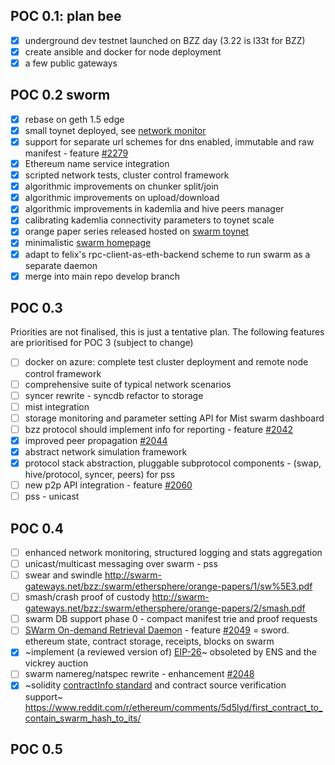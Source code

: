 ## POC 0.1: plan bee

* [x] underground dev testnet launched on BZZ day (3.22 is l33t for BZZ)
* [x] create ansible and docker for node deployment
* [x] a few public gateways 

## POC 0.2 sworm 

* [x] rebase on geth 1.5 edge
* [x] small toynet deployed, see [network monitor](http://146.185.130.117/)
* [x] support for separate url schemes for dns enabled, immutable and raw manifest - feature [#2279](https://github.com/ethereum/go-ethereum/issues/2279)
* [x] Ethereum name service integration
* [x] scripted network tests, cluster control framework
* [x] algorithmic improvements on chunker split/join
* [x] algorithmic improvements on upload/download
* [x] algorithmic improvements in kademlia and hive peers manager 
* [x] calibrating kademlia connectivity parameters to toynet scale
* [x] orange paper series released hosted on [swarm toynet](http://swarm-gateways.net/bzz:/swarm#the-thsphr-orange-papers)
* [x] minimalistic [swarm homepage](http://swarm-gateways.net/bzz:/swarm)
* [x] adapt to felix's rpc-client-as-eth-backend scheme to run swarm as a separate daemon 
* [x] merge into main repo develop branch

## POC 0.3 

Priorities are not finalised, this is just a tentative plan.
The following features are prioritised for POC 3 (subject to change)

* [ ] docker on azure: complete test cluster deployment and remote node control framework
* [ ] comprehensive suite of typical network scenarios
* [ ] syncer rewrite - syncdb refactor to storage
* [ ] mist integration
* [ ] storage monitoring and parameter setting API for Mist swarm dashboard
* [ ] bzz protocol should implement info for reporting - feature [#2042](https://github.com/ethereum/go-ethereum/issues/2042)
* [x] improved peer propagation [#2044](https://github.com/ethereum/go-ethereum/issues/2044)
* [x] abstract network simulation framework 
* [x] protocol stack abstraction, pluggable subprotocol components - (swap, hive/protocol, syncer, peers) for pss
* [ ] new p2p API integration - feature [#2060](https://github.com/ethereum/go-ethereum/issues/2060)
* [ ] pss - unicast

## POC 0.4

* [ ] enhanced network monitoring, structured logging and stats aggregation
* [ ] unicast/multicast messaging over swarm - pss 
* [ ] swear and swindle http://swarm-gateways.net/bzz:/swarm/ethersphere/orange-papers/1/sw%5E3.pdf
* [ ] smash/crash proof of custody http://swarm-gateways.net/bzz:/swarm/ethersphere/orange-papers/2/smash.pdf
* [ ] swarm DB support phase 0 - compact manifest trie and proof requests
* [ ] [SWarm On-demand Retrieval Daemon](https://gist.github.com/zelig/aa6eb43615e12d834d9f) - feature [#2049](https://github.com/ethereum/go-ethereum/issues/2049) = sword. ethereum state, contract storage, receipts, blocks on swarm
* [x] ~implement (a reviewed version of) [EIP-26](https://github.com/ethereum/EIPs/issues/26)~ obsoleted by ENS and the vickrey auction
* [ ] swarm namereg/natspec rewrite - enhancement [#2048](https://github.com/ethereum/go-ethereum/issues/2048)
* [x] ~solidity [contractInfo standard](https://github.com/ethereum/solidity/pull/645) and contract source verification support~ https://www.reddit.com/r/ethereum/comments/5d5lyd/first_contract_to_contain_swarm_hash_to_its/

## POC 0.5 